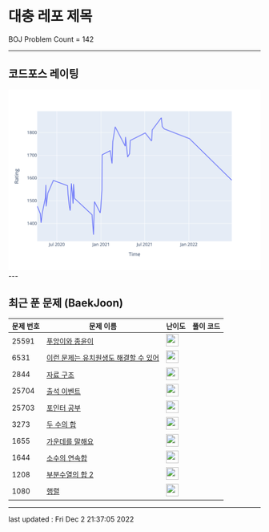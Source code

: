 # 대충 레포 제목

BOJ Problem Count = 142

---

## 코드포스 레이팅
[![Rating Graph](./cfStats.svg)](https://github.com/ingyu1008/Algorithm-Problem-Solving/blob/master/cfStats.html)---

## 최근 푼 문제 (BaekJoon)
| 문제 번호 | 문제 이름 | 난이도 | 풀이 코드 |
| --- | --- | --- | --- |
| 25591 | [푸앙이와 종윤이](https://www.acmicpc.net/problem/25591) | <img height="25px" width="25px=" src="https://static.solved.ac/tier_small/2.svg"/> |  |
| 6531 | [이런 문제는 유치원생도 해결할 수 있어](https://www.acmicpc.net/problem/6531) | <img height="25px" width="25px=" src="https://static.solved.ac/tier_small/16.svg"/> |  |
| 2844 | [자료 구조](https://www.acmicpc.net/problem/2844) | <img height="25px" width="25px=" src="https://static.solved.ac/tier_small/24.svg"/> |  |
| 25704 | [출석 이벤트](https://www.acmicpc.net/problem/25704) | <img height="25px" width="25px=" src="https://static.solved.ac/tier_small/2.svg"/> |  |
| 25703 | [포인터 공부](https://www.acmicpc.net/problem/25703) | <img height="25px" width="25px=" src="https://static.solved.ac/tier_small/2.svg"/> |  |
| 3273 | [두 수의 합](https://www.acmicpc.net/problem/3273) | <img height="25px" width="25px=" src="https://static.solved.ac/tier_small/8.svg"/> |  |
| 1655 | [가운데를 말해요](https://www.acmicpc.net/problem/1655) | <img height="25px" width="25px=" src="https://static.solved.ac/tier_small/14.svg"/> |  |
| 1644 | [소수의 연속합](https://www.acmicpc.net/problem/1644) | <img height="25px" width="25px=" src="https://static.solved.ac/tier_small/13.svg"/> |  |
| 1208 | [부분수열의 합 2](https://www.acmicpc.net/problem/1208) | <img height="25px" width="25px=" src="https://static.solved.ac/tier_small/15.svg"/> |  |
| 1080 | [행렬](https://www.acmicpc.net/problem/1080) | <img height="25px" width="25px=" src="https://static.solved.ac/tier_small/10.svg"/> |  |


---

last updated : Fri Dec  2 21:37:05 2022

